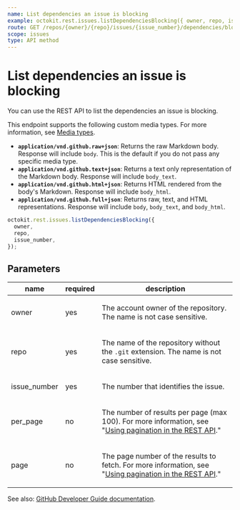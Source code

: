 ```yaml
---
name: List dependencies an issue is blocking
example: octokit.rest.issues.listDependenciesBlocking({ owner, repo, issue_number })
route: GET /repos/{owner}/{repo}/issues/{issue_number}/dependencies/blocking
scope: issues
type: API method
---
```


# List dependencies an issue is blocking

You can use the REST API to list the dependencies an issue is blocking.

This endpoint supports the following custom media types. For more information, see [Media types](https://docs.github.com/rest/using-the-rest-api/getting-started-with-the-rest-api#media-types).

- **`application/vnd.github.raw+json`**: Returns the raw Markdown body. Response will include `body`. This is the default if you do not pass any specific media type.
- **`application/vnd.github.text+json`**: Returns a text only representation of the Markdown body. Response will include `body_text`.
- **`application/vnd.github.html+json`**: Returns HTML rendered from the body's Markdown. Response will include `body_html`.
- **`application/vnd.github.full+json`**: Returns raw, text, and HTML representations. Response will include `body`, `body_text`, and `body_html`.

```js
octokit.rest.issues.listDependenciesBlocking({
  owner,
  repo,
  issue_number,
});
```

## Parameters

<table>
  <thead>
    <tr>
      <th>name</th>
      <th>required</th>
      <th>description</th>
    </tr>
  </thead>
  <tbody>
    <tr><td>owner</td><td>yes</td><td>

The account owner of the repository. The name is not case sensitive.

</td></tr>
<tr><td>repo</td><td>yes</td><td>

The name of the repository without the `.git` extension. The name is not case sensitive.

</td></tr>
<tr><td>issue_number</td><td>yes</td><td>

The number that identifies the issue.

</td></tr>
<tr><td>per_page</td><td>no</td><td>

The number of results per page (max 100). For more information, see "[Using pagination in the REST API](https://docs.github.com/rest/using-the-rest-api/using-pagination-in-the-rest-api)."

</td></tr>
<tr><td>page</td><td>no</td><td>

The page number of the results to fetch. For more information, see "[Using pagination in the REST API](https://docs.github.com/rest/using-the-rest-api/using-pagination-in-the-rest-api)."

</td></tr>
  </tbody>
</table>

See also: [GitHub Developer Guide documentation](https://docs.github.com/rest/issues/issue-dependencies#list-dependencies-an-issue-is-blocking).
